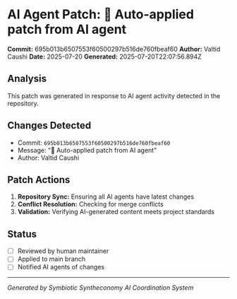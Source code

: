# AI Agent Patch: 🤖 Auto-applied patch from AI agent

**Commit:** 695b013b6507553f60500297b516de760fbeaf60
**Author:** Valtid Caushi
**Date:** 2025-07-20
**Generated:** 2025-07-20T22:07:56.894Z

## Analysis

This patch was generated in response to AI agent activity detected in the repository.

## Changes Detected

- Commit: `695b013b6507553f60500297b516de760fbeaf60`
- Message: "🤖 Auto-applied patch from AI agent"
- Author: Valtid Caushi

## Patch Actions

1. **Repository Sync:** Ensuring all AI agents have latest changes
2. **Conflict Resolution:** Checking for merge conflicts
3. **Validation:** Verifying AI-generated content meets project standards

## Status

- [ ] Reviewed by human maintainer
- [ ] Applied to main branch
- [ ] Notified AI agents of changes

---
*Generated by Symbiotic Syntheconomy AI Coordination System*
